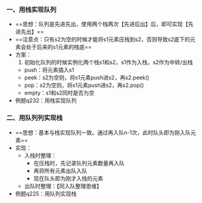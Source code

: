 ### 一、用栈实现队列
- ==思想：队列是先进先出，使用两个栈两次【先进后出】后，即可实现【先进先出】==
- ==注意点：只有s2为空的时候才能将s1元素压栈到s2，否则导致s2底下的元素会处于后来的s1元素的栈底==
- 方案：
    1. 初始化队列的时候实例化两个栈s1和s2，s1作为入栈，s2作为中转/出栈
    - push：将元素插入s1
    - peek：s2为空则，将s1元素push进s2，再s2.peek()
    - pop：s2为空则，将s1元素push进s2，再s2.pop()
    - empty：s1和s2同时是否为空
- 例题q232：用栈实现队列

### 二、用队列列实现栈
- ==思想：基本与栈实现队列一致。通过再入队n-1次，此时队头即为刚入队元素==
- 实现：
    - 入栈时整理：
        - 在压栈时，先记录队列元素数量再入队
        - 再将所有元素出队入队
        - 现在队头即为刚才入栈的元素
    - 出队时整理：【同入队整理思维】
- 例题q225：用队列实现栈